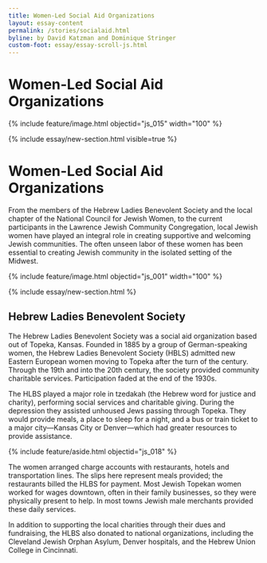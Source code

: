 ```yaml
---
title: Women-Led Social Aid Organizations
layout: essay-content
permalink: /stories/socialaid.html 
byline: by David Katzman and Dominique Stringer
custom-foot: essay/essay-scroll-js.html
---
```

<div class="row my-3" >
<div class="" markdown="1">

# Women-Led Social Aid Organizations
 {% include feature/image.html objectid="js_015" width="100" %}

{% include essay/new-section.html visible=true %} 
# Women-Led Social Aid Organizations 

From the members of the Hebrew Ladies Benevolent Society and the local chapter of the National Council for Jewish Women, to the current participants in the Lawrence Jewish Community Congregation, local Jewish women have played an integral role in creating supportive and welcoming Jewish communities. The often unseen labor of these women has been essential to creating Jewish community in the isolated setting of the Midwest. 

{% include feature/image.html objectid="js_001" width="100" %}

{% include essay/new-section.html %} 

## Hebrew Ladies Benevolent Society

The Hebrew Ladies Benevolent Society was a social aid organization based out of Topeka, Kansas. Founded in 1885 by a group of German-speaking women, the Hebrew Ladies Benevolent Society (HBLS) admitted new Eastern European women moving to Topeka after the turn of the century. Through the 19th and into the 20th century, the society provided community charitable services. Participation faded at the end of the 1930s.

The HLBS played a major role in tzedakah (the Hebrew word for justice and charity), performing social services and charitable giving. During the depression they assisted unhoused Jews passing through Topeka. They would provide meals, a place to sleep for a night, and a bus or train ticket to a major city—Kansas City or Denver—which had greater resources to provide assistance. 

 {% include feature/aside.html objectid="js_018" %}

The women arranged charge accounts with restaurants, hotels and transportation lines. The slips here represent meals provided; the restaurants billed the HLBS for payment. Most Jewish Topekan women worked for wages downtown, often in their family businesses, so they were physically present to help. In most towns Jewish male merchants provided these daily services.

In addition to supporting the local charities through their dues and fundraising, the HLBS also donated to national organizations, including the Cleveland Jewish Orphan Asylum, Denver hospitals, and the Hebrew Union College in Cincinnati.

